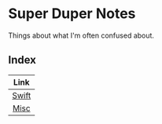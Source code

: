 # Super Duper Notes

Things about what I'm often confused about.
<br>

## Index

|      Link      |
| :------------: |
| [Swift](swift) |
|  [Misc](misc)  |
